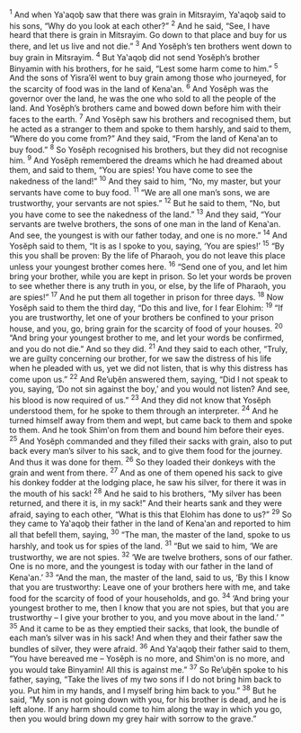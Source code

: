 <sup>1</sup> And when Ya‛aqoḇ saw that there was grain in Mitsrayim, Ya‛aqoḇ said to his sons, “Why do you look at each other?”
<sup>2</sup> And he said, “See, I have heard that there is grain in Mitsrayim. Go down to that place and buy for us there, and let us live and not die.”
<sup>3</sup> And Yosĕph’s ten brothers went down to buy grain in Mitsrayim.
<sup>4</sup> But Ya‛aqoḇ did not send Yosĕph’s brother Binyamin with his brothers, for he said, “Lest some harm come to him.”
<sup>5</sup> And the sons of Yisra’ĕl went to buy grain among those who journeyed, for the scarcity of food was in the land of Kena‛an.
<sup>6</sup> And Yosĕph was the governor over the land, he was the one who sold to all the people of the land. And Yosĕph’s brothers came and bowed down before him with their faces to the earth.
<sup>7</sup> And Yosĕph saw his brothers and recognised them, but he acted as a stranger to them and spoke to them harshly, and said to them, “Where do you come from?” And they said, “From the land of Kena‛an to buy food.”
<sup>8</sup> So Yosĕph recognised his brothers, but they did not recognise him.
<sup>9</sup> And Yosĕph remembered the dreams which he had dreamed about them, and said to them, “You are spies! You have come to see the nakedness of the land!”
<sup>10</sup> And they said to him, “No, my master, but your servants have come to buy food.
<sup>11</sup> “We are all one man’s sons, we are trustworthy, your servants are not spies.”
<sup>12</sup> But he said to them, “No, but you have come to see the nakedness of the land.”
<sup>13</sup> And they said, “Your servants are twelve brothers, the sons of one man in the land of Kena‛an. And see, the youngest is with our father today, and one is no more.”
<sup>14</sup> And Yosĕph said to them, “It is as I spoke to you, saying, ‘You are spies!’
<sup>15</sup> “By this you shall be proven: By the life of Pharaoh, you do not leave this place unless your youngest brother comes here.
<sup>16</sup> “Send one of you, and let him bring your brother, while you are kept in prison. So let your words be proven to see whether there is any truth in you, or else, by the life of Pharaoh, you are spies!”
<sup>17</sup> And he put them all together in prison for three days.
<sup>18</sup> Now Yosĕph said to them the third day, “Do this and live, for I fear Elohim:
<sup>19</sup> “If you are trustworthy, let one of your brothers be confined to your prison house, and you, go, bring grain for the scarcity of food of your houses.
<sup>20</sup> “And bring your youngest brother to me, and let your words be confirmed, and you do not die.” And so they did.
<sup>21</sup> And they said to each other, “Truly, we are guilty concerning our brother, for we saw the distress of his life when he pleaded with us, yet we did not listen, that is why this distress has come upon us.”
<sup>22</sup> And Re’uḇĕn answered them, saying, “Did I not speak to you, saying, ‘Do not sin against the boy,’ and you would not listen? And see, his blood is now required of us.”
<sup>23</sup> And they did not know that Yosĕph understood them, for he spoke to them through an interpreter.
<sup>24</sup> And he turned himself away from them and wept, but came back to them and spoke to them. And he took Shim‛on from them and bound him before their eyes.
<sup>25</sup> And Yosĕph commanded and they filled their sacks with grain, also to put back every man’s silver to his sack, and to give them food for the journey. And thus it was done for them.
<sup>26</sup> So they loaded their donkeys with the grain and went from there.
<sup>27</sup> And as one of them opened his sack to give his donkey fodder at the lodging place, he saw his silver, for there it was in the mouth of his sack!
<sup>28</sup> And he said to his brothers, “My silver has been returned, and there it is, in my sack!” And their hearts sank and they were afraid, saying to each other, “What is this that Elohim has done to us?”
<sup>29</sup> So they came to Ya‛aqoḇ their father in the land of Kena‛an and reported to him all that befell them, saying,
<sup>30</sup> “The man, the master of the land, spoke to us harshly, and took us for spies of the land.
<sup>31</sup> “But we said to him, ‘We are trustworthy, we are not spies.
<sup>32</sup> ‘We are twelve brothers, sons of our father. One is no more, and the youngest is today with our father in the land of Kena‛an.’
<sup>33</sup> “And the man, the master of the land, said to us, ‘By this I know that you are trustworthy: Leave one of your brothers here with me, and take food for the scarcity of food of your households, and go.
<sup>34</sup> ‘And bring your youngest brother to me, then I know that you are not spies, but that you are trustworthy – I give your brother to you, and you move about in the land.’ ”
<sup>35</sup> And it came to be as they emptied their sacks, that look, the bundle of each man’s silver was in his sack! And when they and their father saw the bundles of silver, they were afraid.
<sup>36</sup> And Ya‛aqoḇ their father said to them, “You have bereaved me – Yosĕph is no more, and Shim‛on is no more, and you would take Binyamin! All this is against me.”
<sup>37</sup> So Re’uḇĕn spoke to his father, saying, “Take the lives of my two sons if I do not bring him back to you. Put him in my hands, and I myself bring him back to you.”
<sup>38</sup> But he said, “My son is not going down with you, for his brother is dead, and he is left alone. If any harm should come to him along the way in which you go, then you would bring down my grey hair with sorrow to the grave.”
